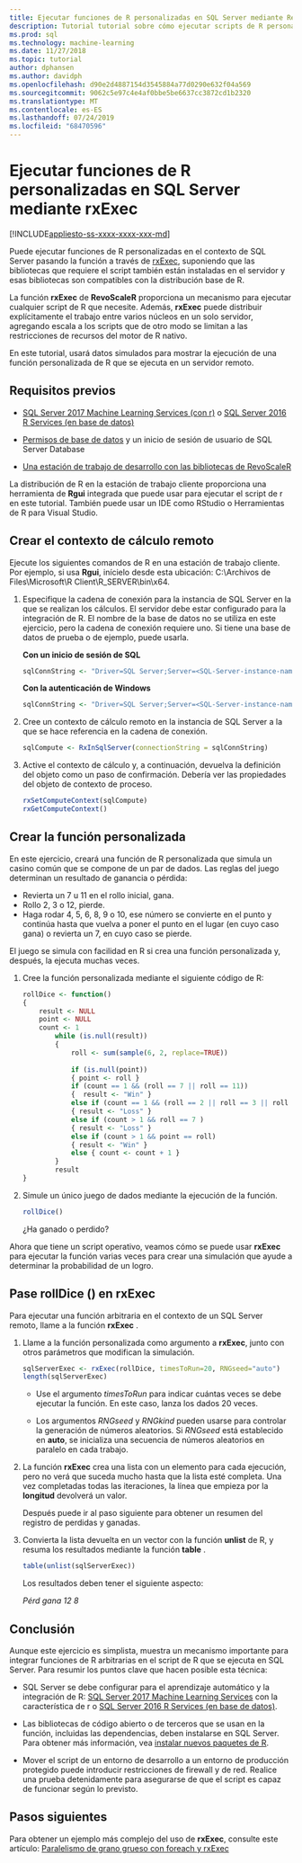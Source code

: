 ```yaml
---
title: Ejecutar funciones de R personalizadas en SQL Server mediante RevoScaleR rxExec
description: Tutorial tutorial sobre cómo ejecutar scripts de R personalizados en SQL Server con las funciones de RevoScaleR.
ms.prod: sql
ms.technology: machine-learning
ms.date: 11/27/2018
ms.topic: tutorial
author: dphansen
ms.author: davidph
ms.openlocfilehash: d90e2d4887154d3545884a77d0290e632f04a569
ms.sourcegitcommit: 9062c5e97c4e4af0bbe5be6637cc3872cd1b2320
ms.translationtype: MT
ms.contentlocale: es-ES
ms.lasthandoff: 07/24/2019
ms.locfileid: "68470596"
---
```

# <a name="run-custom-r-functions-on-sql-server-using-rxexec"></a>Ejecutar funciones de R personalizadas en SQL Server mediante rxExec
[!INCLUDE[appliesto-ss-xxxx-xxxx-xxx-md](../../includes/appliesto-ss-xxxx-xxxx-xxx-md.md)]

Puede ejecutar funciones de R personalizadas en el contexto de SQL Server pasando la función a través de [rxExec](https://docs.microsoft.com/machine-learning-server/r-reference/revoscaler/rxexec), suponiendo que las bibliotecas que requiere el script también están instaladas en el servidor y esas bibliotecas son compatibles con la distribución base de R. 

La función **rxExec** de **RevoScaleR** proporciona un mecanismo para ejecutar cualquier script de R que necesite. Además, **rxExec** puede distribuir explícitamente el trabajo entre varios núcleos en un solo servidor, agregando escala a los scripts que de otro modo se limitan a las restricciones de recursos del motor de R nativo.

En este tutorial, usará datos simulados para mostrar la ejecución de una función personalizada de R que se ejecuta en un servidor remoto.

## <a name="prerequisites"></a>Requisitos previos

+ [SQL Server 2017 Machine Learning Services (con r)](../install/sql-machine-learning-services-windows-install.md) o [SQL Server 2016 R Services (en base de datos)](../install/sql-r-services-windows-install.md)
  
+ [Permisos de base de datos](../security/user-permission.md) y un inicio de sesión de usuario de SQL Server Database

+ [Una estación de trabajo de desarrollo con las bibliotecas de RevoScaleR](../r/set-up-a-data-science-client.md)

La distribución de R en la estación de trabajo cliente proporciona una herramienta de **Rgui** integrada que puede usar para ejecutar el script de r en este tutorial. También puede usar un IDE como RStudio o Herramientas de R para Visual Studio.

## <a name="create-the-remote-compute-context"></a>Crear el contexto de cálculo remoto

Ejecute los siguientes comandos de R en una estación de trabajo cliente. Por ejemplo, si usa **Rgui**, inícielo desde esta ubicación: C:\Archivos de Files\Microsoft\R Client\R_SERVER\bin\x64\.

1. Especifique la cadena de conexión para la instancia de SQL Server en la que se realizan los cálculos. El servidor debe estar configurado para la integración de R. El nombre de la base de datos no se utiliza en este ejercicio, pero la cadena de conexión requiere uno. Si tiene una base de datos de prueba o de ejemplo, puede usarla.

    **Con un inicio de sesión de SQL**

    ```R
    sqlConnString <- "Driver=SQL Server;Server=<SQL-Server-instance-name>; Database=<database-name>;Uid=<SQL-user-name>;Pwd=<password>"
    ```

    **Con la autenticación de Windows**

    ```R
    sqlConnString <- "Driver=SQL Server;Server=<SQL-Server-instance-name>;Database=<database-name>;Trusted_Connection=True"
    ```

2. Cree un contexto de cálculo remoto en la instancia de SQL Server a la que se hace referencia en la cadena de conexión.

    ```R
    sqlCompute <- RxInSqlServer(connectionString = sqlConnString)
    ```

3. Active el contexto de cálculo y, a continuación, devuelva la definición del objeto como un paso de confirmación. Debería ver las propiedades del objeto de contexto de proceso.

    ```R
    rxSetComputeContext(sqlCompute)
    rxGetComputeContext()
    ```

## <a name="create-the-custom-function"></a>Crear la función personalizada

En este ejercicio, creará una función de R personalizada que simula un casino común que se compone de un par de dados. Las reglas del juego determinan un resultado de ganancia o pérdida:

+ Revierta un 7 u 11 en el rollo inicial, gana.
+ Rollo 2, 3 o 12, pierde.
+ Haga rodar 4, 5, 6, 8, 9 o 10, ese número se convierte en el punto y continúa hasta que vuelva a poner el punto en el lugar (en cuyo caso gana) o revierta un 7, en cuyo caso se pierde.

El juego se simula con facilidad en R si crea una función personalizada y, después, la ejecuta muchas veces.

1.  Cree la función personalizada mediante el siguiente código de R:
  
    ```R
    rollDice <- function()
    {
        result <- NULL
        point <- NULL
        count <- 1
            while (is.null(result))
            {
                roll <- sum(sample(6, 2, replace=TRUE))
  
                if (is.null(point))
                { point <- roll }
                if (count == 1 && (roll == 7 || roll == 11))
                {  result <- "Win" }
                else if (count == 1 && (roll == 2 || roll == 3 || roll == 12))
                { result <- "Loss" }
                else if (count > 1 && roll == 7 )
                { result <- "Loss" }
                else if (count > 1 && point == roll)
                { result <- "Win" }
                else { count <- count + 1 }
            }
            result
    }
    ```
  
2.  Simule un único juego de dados mediante la ejecución de la función.
  
    ```R
    rollDice()
    ```
  
    ¿Ha ganado o perdido?
  
Ahora que tiene un script operativo, veamos cómo se puede usar **rxExec** para ejecutar la función varias veces para crear una simulación que ayude a determinar la probabilidad de un logro.

## <a name="pass-rolldice-in-rxexec"></a>Pase rollDice () en rxExec

Para ejecutar una función arbitraria en el contexto de un SQL Server remoto, llame a la función **rxExec** .

1. Llame a la función personalizada como argumento a **rxExec**, junto con otros parámetros que modifican la simulación.
  
    ```R
    sqlServerExec <- rxExec(rollDice, timesToRun=20, RNGseed="auto")
    length(sqlServerExec)
    ```
  
    + Use el argumento *timesToRun* para indicar cuántas veces se debe ejecutar la función.  En este caso, lanza los dados 20 veces.
  
    + Los argumentos *RNGseed* y *RNGkind* pueden usarse para controlar la generación de números aleatorios. Si *RNGseed* está establecido en **auto**, se inicializa una secuencia de números aleatorios en paralelo en cada trabajo.
  
2. La función **rxExec** crea una lista con un elemento para cada ejecución, pero no verá que suceda mucho hasta que la lista esté completa. Una vez completadas todas las iteraciones, la línea que empieza por la **longitud** devolverá un valor.
  
    Después puede ir al paso siguiente para obtener un resumen del registro de perdidas y ganadas.
  
3. Convierta la lista devuelta en un vector con la función **unlist** de R, y resuma los resultados mediante la función **table** .
  
    ```R
    table(unlist(sqlServerExec))
    ```
  
    Los resultados deben tener el siguiente aspecto:
  
     *Pérd gana* *12 8*

## <a name="conclusion"></a>Conclusión

Aunque este ejercicio es simplista, muestra un mecanismo importante para integrar funciones de R arbitrarias en el script de R que se ejecuta en SQL Server. Para resumir los puntos clave que hacen posible esta técnica:

+ SQL Server se debe configurar para el aprendizaje automático y la integración de R: [SQL Server 2017 Machine Learning Services](../install/sql-machine-learning-services-windows-install.md) con la característica de r o [SQL Server 2016 R Services (en base de datos)](../install/sql-r-services-windows-install.md).

+ Las bibliotecas de código abierto o de terceros que se usan en la función, incluidas las dependencias, deben instalarse en SQL Server. Para obtener más información, vea [instalar nuevos paquetes de R](../r/install-additional-r-packages-on-sql-server.md).

+ Mover el script de un entorno de desarrollo a un entorno de producción protegido puede introducir restricciones de firewall y de red. Realice una prueba detenidamente para asegurarse de que el script es capaz de funcionar según lo previsto.

## <a name="next-steps"></a>Pasos siguientes

Para obtener un ejemplo más complejo del uso de **rxExec**, consulte este artículo: [Paralelismo de grano grueso con foreach y rxExec](https://blog.revolutionanalytics.com/2015/04/coarse-grain-parallelism-with-foreach-and-rxexec.html)

